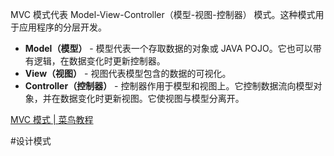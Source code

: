 MVC 模式代表 Model-View-Controller（模型-视图-控制器） 模式。这种模式用于应用程序的分层开发。

-   **Model（模型）** - 模型代表一个存取数据的对象或 JAVA POJO。它也可以带有逻辑，在数据变化时更新控制器。
-   **View（视图）** - 视图代表模型包含的数据的可视化。
-   **Controller（控制器）** - 控制器作用于模型和视图上。它控制数据流向模型对象，并在数据变化时更新视图。它使视图与模型分离开。

[MVC 模式 | 菜鸟教程](https://www.runoob.com/design-pattern/mvc-pattern.html)

#设计模式
